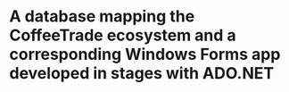 # A database mapping the CoffeeTrade ecosystem and a corresponding Windows Forms app developed in stages with ADO.NET
